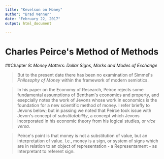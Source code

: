 ```yaml
---
title: "Kevelson on Money"
author: "Brad Venner"
date: "February 22, 2017"
output: html_document

---
```

# Charles Peirce's Method of Methods

##Chapter 8:  _Money Matters:  Dollar Signs, Marks and Modes of Exchange_ 

> But to the present date there has been no examination of Simmel's _Philosophy of Money_ within the framework of modern semiotics.

> In his paper on the Economy of Research, Peirce rejects some fundamental assumptions of Bentham's economics and property, and esepcially notes the work of Jevons whose work in economics is the foundation for a new scientific method of money. I refer briefly to Jevons below; but in passing we noted that Peirce took issue with Jevon's concept of _substitutability_, a concept which Jevons incorporated in his economic theory from his logical studies, or _vice versa_.

> Peirce's point is that money is not a substitution of value, but an interpretation of value.  I.e., money is a sign, or system of signs which are in relation to an object of representation - a Representament - as Interpretant to referent sign.